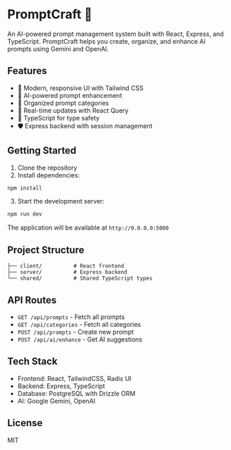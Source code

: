 
# PromptCraft 🚀

An AI-powered prompt management system built with React, Express, and TypeScript. PromptCraft helps you create, organize, and enhance AI prompts using Gemini and OpenAI.

## Features

- 🎨 Modern, responsive UI with Tailwind CSS
- 🤖 AI-powered prompt enhancement
- 📁 Organized prompt categories
- 🔄 Real-time updates with React Query
- 🎯 TypeScript for type safety
- 🛡️ Express backend with session management

## Getting Started

1. Clone the repository
2. Install dependencies:
```bash
npm install
```
3. Start the development server:
```bash
npm run dev
```

The application will be available at `http://0.0.0.0:5000`

## Project Structure

```
├── client/          # React frontend
├── server/          # Express backend
└── shared/          # Shared TypeScript types
```

## API Routes

- `GET /api/prompts` - Fetch all prompts
- `GET /api/categories` - Fetch all categories
- `POST /api/prompts` - Create new prompt
- `POST /api/ai/enhance` - Get AI suggestions

## Tech Stack

- Frontend: React, TailwindCSS, Radix UI
- Backend: Express, TypeScript
- Database: PostgreSQL with Drizzle ORM
- AI: Google Gemini, OpenAI

## License

MIT
